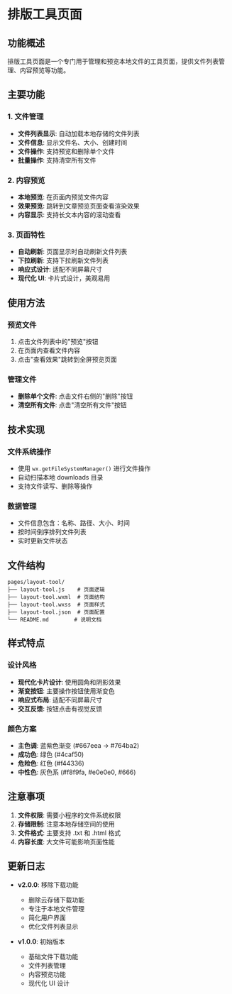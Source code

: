 # 排版工具页面

## 功能概述

排版工具页面是一个专门用于管理和预览本地文件的工具页面，提供文件列表管理、内容预览等功能。

## 主要功能

### 1. 文件管理

- **文件列表显示**: 自动加载本地存储的文件列表
- **文件信息**: 显示文件名、大小、创建时间
- **文件操作**: 支持预览和删除单个文件
- **批量操作**: 支持清空所有文件

### 2. 内容预览

- **本地预览**: 在页面内预览文件内容
- **效果预览**: 跳转到文章预览页面查看渲染效果
- **内容显示**: 支持长文本内容的滚动查看

### 3. 页面特性

- **自动刷新**: 页面显示时自动刷新文件列表
- **下拉刷新**: 支持下拉刷新文件列表
- **响应式设计**: 适配不同屏幕尺寸
- **现代化 UI**: 卡片式设计，美观易用

## 使用方法

### 预览文件

1. 点击文件列表中的"预览"按钮
2. 在页面内查看文件内容
3. 点击"查看效果"跳转到全屏预览页面

### 管理文件

- **删除单个文件**: 点击文件右侧的"删除"按钮
- **清空所有文件**: 点击"清空所有文件"按钮

## 技术实现

### 文件系统操作

- 使用 `wx.getFileSystemManager()` 进行文件操作
- 自动扫描本地 downloads 目录
- 支持文件读写、删除等操作

### 数据管理

- 文件信息包含：名称、路径、大小、时间
- 按时间倒序排列文件列表
- 实时更新文件状态

## 文件结构

```
pages/layout-tool/
├── layout-tool.js    # 页面逻辑
├── layout-tool.wxml  # 页面结构
├── layout-tool.wxss  # 页面样式
├── layout-tool.json  # 页面配置
└── README.md        # 说明文档
```

## 样式特点

### 设计风格

- **现代化卡片设计**: 使用圆角和阴影效果
- **渐变按钮**: 主要操作按钮使用渐变色
- **响应式布局**: 适配不同屏幕尺寸
- **交互反馈**: 按钮点击有视觉反馈

### 颜色方案

- **主色调**: 蓝紫色渐变 (#667eea → #764ba2)
- **成功色**: 绿色 (#4caf50)
- **危险色**: 红色 (#f44336)
- **中性色**: 灰色系 (#f8f9fa, #e0e0e0, #666)

## 注意事项

1. **文件权限**: 需要小程序的文件系统权限
2. **存储限制**: 注意本地存储空间的使用
3. **文件格式**: 主要支持 .txt 和 .html 格式
4. **内容长度**: 大文件可能影响页面性能

## 更新日志

- **v2.0.0**: 移除下载功能

  - 删除云存储下载功能
  - 专注于本地文件管理
  - 简化用户界面
  - 优化文件列表显示

- **v1.0.0**: 初始版本
  - 基础文件下载功能
  - 文件列表管理
  - 内容预览功能
  - 现代化 UI 设计
